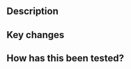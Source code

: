 <!--
Provide a general summary of your changes in the Title above
-->

## Description

<!--
Describe your changes in detail
-->

## Key changes

<!--
List important changes

- [x] change 1
- [x] change 2
- [x] change 3
-->

## How has this been tested?

<!--
Describe the tests that you ran to verify your changes.
-->
